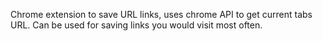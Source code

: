 Chrome extension to save URL links, uses chrome API to get current tabs URL. Can be used for saving links you would visit most often. 


